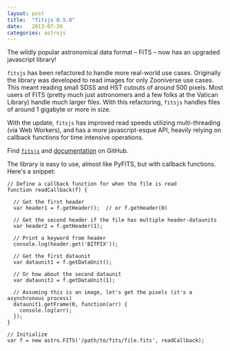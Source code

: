 ```yaml
---
layout: post
title:  "fitsjs 0.5.0"
date:   2013-07-26
categories: astrojs
---
```


The wildly popular astronomical data format – FITS – now has an upgraded javascript library!

`fitsjs` has been refactored to handle more real-world use cases. Originally the library was developed to read images for only Zooniverse use cases.  This meant reading small SDSS and HST cutouts of around 500 pixels.  Most users of FITS (pretty much just astronomers and a few folks at the Vatican Library) handle much larger files.  With this refactoring, `fitsjs` handles files of around 1 gigabyte or more in size.

With the update, `fitsjs` has improved read speeds utilizing multi-threading (via Web Workers), and has a more javascript-esque API, heavily relying on callback functions for time intensive operations.

Find [`fitsjs`](https://github.com/astrojs/fitsjs) and [documentation](http://astrojs.github.io/fitsjs/) on GitHub.

The library is easy to use, almost like PyFITS, but with callback functions.  Here's a snippet:
    
    // Define a callback function for when the file is read
    function readCallback(f) {
      
      // Get the first header
      var header1 = f.getHeader();  // or f.getHeader(0)
      
      // Get the second header if the file has multiple header-dataunits
      var header2 = f.getHeader(1);
      
      // Print a keyword from header
      console.log(header.get('BITPIX'));
      
      // Get the first dataunit
      var dataunit1 = f.getDataUnit();
      
      // Or how about the second dataunit
      var dataunit2 = f.getDataUnit(1);
      
      // Assuming this is an image, let's get the pixels (it's a asynchronous process)
      dataunit1.getFrame(0, function(arr) {
        console.log(arr);
      });
    }
    
    // Initialize
    var f = new astro.FITS('/path/to/fits/file.fits', readCallback);
